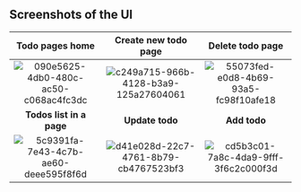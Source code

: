 ## Screenshots of the UI

| Todo pages home | Create new todo page | Delete todo page |
|:---:|:---:|:---:|
|![090e5625-4db0-480c-ac50-c068ac4fc3dc](https://github.com/SakunPanthi123/ToDo-App/assets/141636699/0437701f-6d1a-4b29-9feb-4abc27b3281d)|![c249a715-966b-4128-b3a9-125a27604061](https://github.com/SakunPanthi123/ToDo-App/assets/141636699/2cb6c4c7-028a-489b-ba0c-58cec2cb9b57)|![55073fed-e0d8-4b69-93a5-fc98f10afe18](https://github.com/SakunPanthi123/ToDo-App/assets/141636699/5ecc4b38-1e1f-4b9b-950e-e5415cf46646)|
| **Todos list in a page** | **Update todo** | **Add todo** |
| ![5c9391fa-7e43-4c7b-ae60-deee595f8f6d](https://github.com/SakunPanthi123/ToDo-App/assets/141636699/7797270c-6a70-464f-bcf2-4c751f3b1d12)| ![d41e028d-22c7-4761-8b79-cb4767523bf3](https://github.com/SakunPanthi123/ToDo-App/assets/141636699/eaadbcd6-e4db-4364-a745-dd039bc092e4)| ![cd5b3c01-7a8c-4da9-9fff-3f6c2c000f3d](https://github.com/SakunPanthi123/ToDo-App/assets/141636699/2eaa41fe-36be-4885-b337-83bc0ef0bd2a)|

